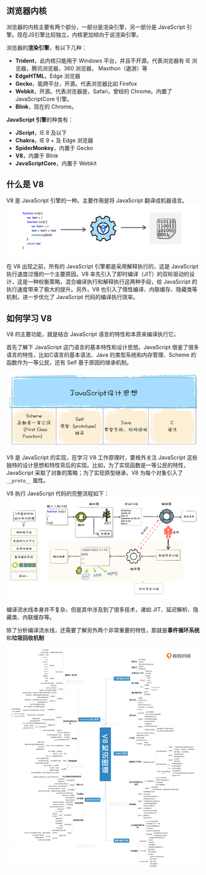 ## 浏览器内核
浏览器的内核主要有两个部分，一部分是渲染引擎，另一部分是 JavaScript 引擎。现在JS引擎比较独立，内核更加倾向于说渲染引擎。

浏览器的**渲染引擎**，有以下几种：
- **Trident**，此内核只能用于 Windows 平台，并且不开源。代表浏览器有 IE 浏览器，腾讯浏览器，360 浏览器， Maxthon（遨游）等
- **EdgeHTML**，Edge 浏览器
- **Gecko**，能跨平台，开源。代表浏览器比如 Firefox
- **Webkit**，开源。代表浏览器是，Safari，曾经的 Chrome。内置了 JavaScriptCore 引擎。
- **Blink**，现在的 Chrome。

**JavaScript 引擎**的种类有：
- **JScript**，IE 8 及以下
-  **Chakra**，IE 9 + 及 Edge 浏览器
- **SpiderMonkey**，内置于 Gecko
- **V8**，内置于 Blink
- **JavaScriptCore**，内置于 Webkit

## 什么是 V8
V8 是 JavaScript 引擎的一种。主要作用是将 JavaScript 翻译成机器语言。
![](./images/v8.jpg)

在 V8 出现之前，所有的 JavaScript 引擎都是采用解释执行的，这是 JavaScript 执行速度过慢的一个主要原因。V8 率先引入了即时编译（JIT）的双轮驱动的设计，这是一种权衡策略，混合编译执行和解释执行这两种手段，给 JavaScript 的执行速度带来了极大的提升。另外，V8 也引入了惰性编译、内联缓存、隐藏类等机制，进一步优化了 JavaScript 代码的编译执行效率。

## 如何学习 V8
V8 的主要功能，就是结合 JavaScript 语言的特性和本质来编译执行它。

首先了解下 JavaScript 这门语言的基本特性和设计思想。JavaScript 借鉴了很多语言的特性，比如C语言的基本语法、Java 的类型系统和内存管理、Scheme 的函数作为一等公民，还有 Self 基于原因的继承机制。

![](./images/js_mind.jpg)

V8 是 JavaScript 的实现，在学习 V8 工作原理时，要格外关注 JavaScript 这些独特的设计思想和特性背后的实现。比如，为了实现函数是一等公民的特性，JavaScript 采取了对象的策略；为了实现原型继承，V8 为每个对象引入了 `__proto__` 属性。

V8 执行 JavaScript 代码的完整流程如下：
![](./images/v8_compiler.jpg)

编译流水线本身并不复杂，但是其中涉及到了很多技术，诸如 JIT、延迟解析、隐藏类、内联缓存等。

除了分析编译流水线，还需要了解另外两个非常重要的特性，那就是**事件循环系统**和**垃圾回收机制**

![](./images/mind.jpg)

